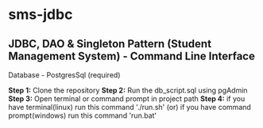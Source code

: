 # sms-jdbc
JDBC, DAO &amp; Singleton Pattern (Student Management System) - Command Line Interface
---------------------------------------------------------------------------------------
Database - PostgresSql (required)

**Step 1:** Clone the repository
**Step 2:** Run the db_script.sql using pgAdmin
**Step 3:** Open terminal or command prompt in project path
**Step 4:** if you have terminal(linux) run this command './run.sh' (or)
        if you have command prompt(windows) run this command 'run.bat'
